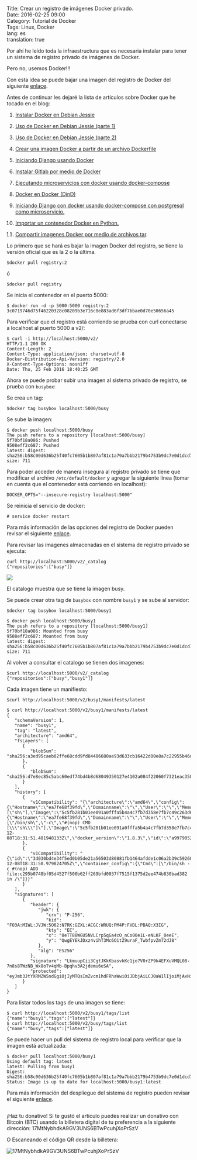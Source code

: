 Title: Crear un registro de imágenes Docker privado.  
Date: 2016-02-25 09:00  
Category: Tutorial de Docker  
Tags: Linux, Docker    
lang: es  
translation: true  

Por ahí he leído toda la infraestructura que es necesaria instalar para tener un sistema de registro privado de imágenes de Docker.

Pero no, usemos Docker!!!


Con esta idea se puede bajar una imagen del registro de Docker del siguiente [enlace](https://hub.docker.com/_/registry/).

Antes de continuar les dejaré la lista de artículos sobre Docker que he tocado en el blog:

1. [Instalar Docker en Debian Jessie](https://www.seraph.to/instalar-docker-en-debian-jessie.html)  

2. [Uso de Docker en Debian Jessie (parte 1)](https://www.seraph.to/uso-de-docker-en-debian-jessie-parte-1.html)  

3. [Uso de Docker en Debian Jessie (parte 2)](https://www.seraph.to/uso-de-docker-en-debian-jessie-parte-2.html)  

4. [Crear una imagen Docker a partir de un archivo Dockerfile](https://www.seraph.to/crear-una-imagen-docker-a-partir-de-un-archivo-dockerfile.html)  

5. [Iniciando Django usando Docker](https://www.seraph.to/iniciando-django-usando-docker.html)  

6. [Instalar Gitlab por medio de Docker](https://www.seraph.to/instalar-gitlab-por-medio-de-docker.html)  

7. [Ejecutando microservicios con docker usando docker-compose](https://www.seraph.to/ejecutando-micros-servicios-con-docker-usando-docker-compose.html)  

8. [Docker en Docker (DinD)](https://www.seraph.to/docker-en-docker-dind.html)

9. [Iniciando Django con docker usando docker-compose con postgresql como microservicio.](https://www.seraph.to/iniciando-django-con-docker-usando-docker-compose-con-postgresql-como-microservicio.html)

10. [Importar un contenedor Docker en Python.](https://www.seraph.to/importar-un-contenedor-docker-en-python.html#importar-un-contenedor-docker-en-python) 

11. [Compartir imagenes Docker por medio de archivos tar](https://www.seraph.to/compartir-imagenes-docker-por-medio-de-archivos-tar.html#compartir-imagenes-docker-por-medio-de-archivos-tar).

Lo primero que se hará es bajar la imagen Docker del registro, se tiene la versión oficial que es la 2 o la última.
```
$docker pull registry:2
```
ó
```
$docker pull registry
```
Se inicia el contenedor en el puerto 5000:
```
$ docker run -d -p 5000:5000 registry:2 
3c0719746d75f46220328c08209b3e716c8e883ad6f3df7bbae0d70e50656a45
```
Para verificar que el registro está corriendo se prueba con curl conectarse a localhost al puerto 5000 a v2/:
```
$ curl -i http://localhost:5000/v2/
HTTP/1.1 200 OK
Content-Length: 2
Content-Type: application/json; charset=utf-8
Docker-Distribution-Api-Version: registry/2.0
X-Content-Type-Options: nosniff
Date: Thu, 25 Feb 2016 18:40:25 GMT
```

Ahora se puede probar subir una imagen al sistema privado de registro, se prueba con `busybox`:

Se crea un tag:
```
$docker tag busybox localhost:5000/busy
```
Se sube la imagen:
```
$ docker push localhost:5000/busy
The push refers to a repository [localhost:5000/busy]
5f70bf18a086: Pushed 
9508eff2c687: Pushed 
latest: digest: sha256:b58c00d636b25f40fc7605b1b807af81c1a79a7bbb2179b4753b9dc7e0d1dcd7 size: 711
```
Para poder acceder de manera insegura al registro privado se tiene que modificar el archivo `/etc/default/docker` y agregar la siguiente línea (tomar en cuenta que el contenedor está corriendo en localhost):
```
DOCKER_OPTS="--insecure-registry localhost:5000"
```
Se reinicia el servicio de docker:
```
# service docker restart
```
Para más información de las opciones del registro de Docker pueden revisar el siguiente [enlace](https://github.com/docker/distribution).

Para revisar las imagenes almacenadas en el sistema de registro privado se ejecuta:
```
curl http://localhost:5000/v2/_catalog
{"repositories":["busy"]}

```
![](./images/crearunregistrodeimagenesdockerprivado-1.png)

El catalogo muestra que se tiene la imagen busy.

Se puede crear otra tag de `busybox` con nombre `busy1` y se sube al servidor:
```
$docker tag busybox localhost:5000/busy1

$ docker push localhost:5000/busy1
The push refers to a repository [localhost:5000/busy1]
5f70bf18a086: Mounted from busy 
9508eff2c687: Mounted from busy 
latest: digest: sha256:b58c00d636b25f40fc7605b1b807af81c1a79a7bbb2179b4753b9dc7e0d1dcd7 size: 711
```
Al volver a consultar el catalogo se tienen dos imagenes:
```
$curl http://localhost:5000/v2/_catalog
{"repositories":["busy","busy1"]}
```
Cada imagen tiene un manifiesto:
```
$curl http://localhost:5000/v2/busy1/manifests/latest

$ curl http://localhost:5000/v2/busy1/manifests/latest
{
   "schemaVersion": 1,
   "name": "busy1",
   "tag": "latest",
   "architecture": "amd64",
   "fsLayers": [
      {
         "blobSum": "sha256:a3ed95caeb02ffe68cdd9fd84406680ae93d633cb16422d00e8a7c22955b46d4"
      },
      {
         "blobSum": "sha256:d7e8ec85c5abc60edf74bd4b8d68049350127e4102a084f22060f7321eac3586"
      }
   ],
   "history": [
      {
         "v1Compatibility": "{\"architecture\":\"amd64\",\"config\":{\"Hostname\":\"ea7fe68f39fd\",\"Domainname\":\"\",\"User\":\"\",\"Memory\":0,\"MemorySwap\":0,\"CpuShares\":0,\"Cpuset\":\"\",\"AttachStdin\":false,\"AttachStdout\":false,\"AttachStderr\":false,\"PortSpecs\":null,\"ExposedPorts\":null,\"Tty\":false,\"OpenStdin\":false,\"StdinOnce\":false,\"Env\":null,\"Cmd\":[\"sh\"],\"Image\":\"5c5fb281b01ee091a0fffa5b4a4c7fb7d358e7fb7c49c263d6d7a4e35d199fd0\",\"Volumes\":null,\"WorkingDir\":\"\",\"Entrypoint\":null,\"NetworkDisabled\":false,\"MacAddress\":\"\",\"OnBuild\":null,\"Labels\":null},\"container\":\"f63d86f7f85b3207532327b6e484bf09d8a0d1a0979cf7bdce1bd5268666fdd3\",\"container_config\":{\"Hostname\":\"ea7fe68f39fd\",\"Domainname\":\"\",\"User\":\"\",\"Memory\":0,\"MemorySwap\":0,\"CpuShares\":0,\"Cpuset\":\"\",\"AttachStdin\":false,\"AttachStdout\":false,\"AttachStderr\":false,\"PortSpecs\":null,\"ExposedPorts\":null,\"Tty\":false,\"OpenStdin\":false,\"StdinOnce\":false,\"Env\":null,\"Cmd\":[\"/bin/sh\",\"-c\",\"#(nop) CMD [\\\"sh\\\"]\"],\"Image\":\"5c5fb281b01ee091a0fffa5b4a4c7fb7d358e7fb7c49c263d6d7a4e35d199fd0\",\"Volumes\":null,\"WorkingDir\":\"\",\"Entrypoint\":null,\"NetworkDisabled\":false,\"MacAddress\":\"\",\"OnBuild\":null,\"Labels\":null},\"created\":\"2015-12-08T18:31:51.481948133Z\",\"docker_version\":\"1.8.3\",\"id\":\"a997905216262e309de0dccc4c8ed39ee475a9d0e6b3f3c3a40b4ccf28af9b15\",\"os\":\"linux\",\"parent\":\"3d030bd4e34f5ed0b05de21a56503d80881fb1464afdde1c06a2b39c59260a22\"}"
      },
      {
         "v1Compatibility": "{\"id\":\"3d030bd4e34f5ed0b05de21a56503d80881fb1464afdde1c06a2b39c59260a22\",\"created\":\"2015-12-08T18:31:50.979824705Z\",\"container_config\":{\"Cmd\":[\"/bin/sh -c #(nop) ADD file:c295b0748bf05d4527f500b62ff269bfd0037f7515f1375d2ee474b830bad382 in /\"]}}"
      }
   ],
   "signatures": [
      {
         "header": {
            "jwk": {
               "crv": "P-256",
               "kid": "FO3A:MIWL:JVJW:5O62:N7RK:GZXL:ACGC:WRUQ:PM4P:FVDL:PBAQ:X3IG",
               "kty": "EC",
               "x": "8eTT88WGU5NVLCrp5qGa4cO_nCo00e1L-eNLKF_0eeE",
               "y": "QwgEYEkJDxz4vihT3Mc6OitZ9uraF_TwbfpvZm72dJ8"
            },
            "alg": "ES256"
         },
         "signature": "LkmuupCii3CgtJKkKbasvkKc1jo7V0rZP9k4EFXuVMQL08-7n8s8TWzNB_Wx8oTv4qMb-Bpqhv3A2jdemu6eSA",
         "protected": "eyJmb3JtYXRMZW5ndGgiOjIyMTQsImZvcm1hdFRhaWwiOiJDbjAiLCJ0aW1lIjoiMjAxNi0wMi0yNVQxOToxNjoxNFoifQ"
      }
   ]
}

```
Para listar todos los tags de una imagen se tiene:
```
$ curl http://localhost:5000/v2/busy1/tags/list
{"name":"busy1","tags":["latest"]}
$ curl http://localhost:5000/v2/busy/tags/list
{"name":"busy","tags":["latest"]}
```

Se puede hacer un pull del sistema de registro local para verificar que la imagen está actualizada:
```
$ docker pull localhost:5000/busy1
Using default tag: latest
latest: Pulling from busy1
Digest: sha256:b58c00d636b25f40fc7605b1b807af81c1a79a7bbb2179b4753b9dc7e0d1dcd7
Status: Image is up to date for localhost:5000/busy1:latest
```

Para más información del despliegue del sistema de registro pueden revisar el siguiente [enlace](https://docs.docker.com/registry/deploying/).

##  ##
¡Haz tu donativo!
Si te gustó el artículo puedes realizar un donativo con Bitcoin (BTC)
usando la billetera digital de tu preferencia a la siguiente
dirección: 17MtNybhdkA9GV3UNS6BTwPcuhjXoPrSzV

O Escaneando el código QR desde la billetera:

![17MtNybhdkA9GV3UNS6BTwPcuhjXoPrSzV](./images/17MtNybhdkA9GV3UNS6BTwPcuhjXoPrSzV.png)
